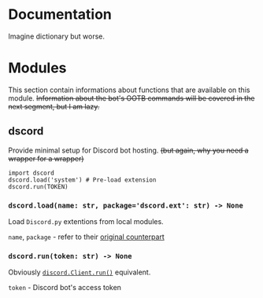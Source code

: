 # Documentation

Imagine dictionary but worse.

# Modules

This section contain informations about functions that are available on this module.
~~Information about the bot's OOTB commands will be covered in the next segment, but I am lazy.~~

## dscord

Provide minimal setup for Discord bot hosting.
~~(but again, why you need a wrapper for a wrapper)~~

    import dscord
    dscord.load('system') # Pre-load extension
    dscord.run(TOKEN)

### `dscord.load(name: str, package='dscord.ext': str) -> None`

Load `Discord.py` extentions from local modules.

`name`, `package` - refer to their [original counterpart](https://docs.python.org/3/library/importlib.html#importlib.import_module)

### `dscord.run(token: str) -> None`

Obviously [`discord.Client.run()`](https://discordpy.readthedocs.io/en/stable/api.html#discord.Client.run) equivalent.

`token` - Discord bot's access token

